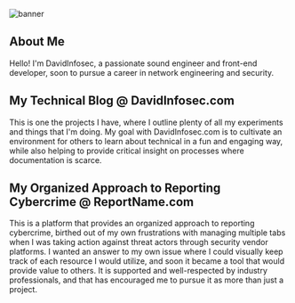 ![banner](https://github.com/davidinfosec/DavidInfosec/assets/87215831/33f7e8c2-87dd-4200-b6f8-3f73ab2d401a)

## About Me

Hello! I'm DavidInfosec, a passionate sound engineer and front-end developer, soon to pursue a career in network engineering and security.


## My Technical Blog @ DavidInfosec.com

This is one the projects I have, where I outline plenty of all my experiments and things that I'm doing. My goal with DavidInfosec.com is to cultivate an environment for others to learn about technical in a fun and engaging way, while also helping to provide critical insight on processes where documentation is scarce.

## My Organized Approach to Reporting Cybercrime @ ReportName.com

This is a platform that provides an organized approach to reporting cybercrime, birthed out of my own frustrations with managing multiple tabs when I was taking action against threat actors through security vendor platforms. I wanted an answer to my own issue where I could visually keep track of each resource I would utilize, and soon it became a tool that would provide value to others. It is supported and well-respected by industry professionals, and that has encouraged me to pursue it as more than just a project.
